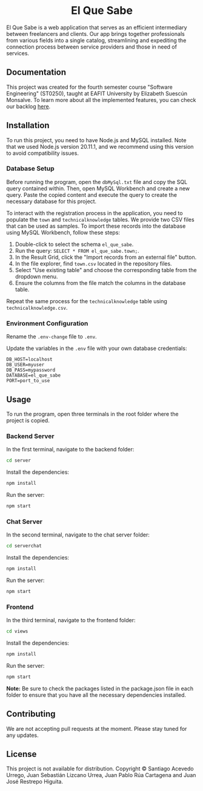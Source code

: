 <h1 align="center">El Que Sabe</h1>

El Que Sabe is a web application that serves as an efficient intermediary between freelancers and clients. Our app brings together professionals from various fields into a single catalog, streamlining and expediting the connection process between service providers and those in need of services.

## Documentation

This project was created for the fourth semester course "Software Engineering" (ST0250), taught at EAFIT University by Elizabeth Suescún Monsalve. To learn more about all the implemented features, you can check our backlog [here](https://github.com/users/NoprauxX12/projects/2).

## Installation

To run this project, you need to have Node.js and MySQL installed. Note that we used Node.js version 20.11.1, and we recommend using this version to avoid compatibility issues.

### Database Setup

Before running the program, open the `dbMySql.txt` file and copy the SQL query contained within. Then, open MySQL Workbench and create a new query. Paste the copied content and execute the query to create the necessary database for this project.

To interact with the registration process in the application, you need to populate the `town` and `technicalknowledge` tables. We provide two CSV files that can be used as samples. To import these records into the database using MySQL Workbench, follow these steps:

1. Double-click to select the schema `el_que_sabe`.
2. Run the query: `SELECT * FROM el_que_sabe.town;`.
3. In the Result Grid, click the "Import records from an external file" button.
4. In the file explorer, find `town.csv` located in the repository files.
5. Select "Use existing table" and choose the corresponding table from the dropdown menu.
6. Ensure the columns from the file match the columns in the database table.

Repeat the same process for the `technicalknowledge` table using `technicalknowledge.csv`.

### Environment Configuration

Rename the `.env-change` file to `.env`.

Update the variables in the `.env` file with your own database credentials:
```env
DB_HOST=localhost
DB_USER=myuser
DB_PASS=mypassword
DATABASE=el_que_sabe
PORT=port_to_use
```

## Usage

To run the program, open three terminals in the root folder where the project is copied.

### Backend Server

In the first terminal, navigate to the backend folder:

```bash
cd server
```
Install the dependencies:
```bash
npm install
```
Run the server:
```bash
npm start
```

### Chat Server

In the second terminal, navigate to the chat server folder:
```bash
cd serverchat
```
Install the dependencies:
```bash
npm install
```
Run the server:
```bash
npm start
```

### Frontend

In the third terminal, navigate to the frontend folder:
```bash
cd views
```
Install the dependencies:
```bash
npm install
```
Run the server:
```bash
npm start
```
**Note:** Be sure to check the packages listed in the package.json file in each folder to ensure that you have all the necessary dependencies installed.

## Contributing
We are not accepting pull requests at the moment. Please stay tuned for any updates.

## License
This project is not available for distribution. Copyright © Santiago Acevedo Urrego, Juan Sebastián Lizcano Urrea, Juan Pablo Rúa Cartagena and Juan José Restrepo Higuita.
